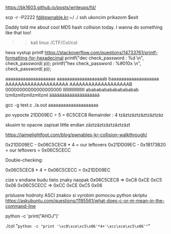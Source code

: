 https://bk1603.github.io/posts/writeups/fd/

scp -r -P2222 fd@pwnable.kr:~/ ./
ssh ukoncim prikazom
$exit


Daddy told me about cool MD5 hash collision today.
I wanna do something like that too!
>> kali linux /CTF/Col/col

hexa vystup printf
https://stackoverflow.com/questions/14733761/printf-formatting-for-hexadecimal
	printf("dec check_password : %d \n", check_password( p));
	printf("hex check_password : %#010x \n", check_password( p));

aaaaaaaaaaaaaaaaaaaa
aaaaaaaaaaaaaaaaaaab
baaaaaaaaaaaaaaaaaaa
AAAAAAAAAAAAAAAAAAAA
AAAAAAAAAAAAAAAAAAAB
00000000000000000000
llllllllllllllllllll
abababababababababab
lzmllzmllzmllzmllzml
ääääääääääääääääääää

gcc -g test.c
./a.out aaaaaaaaaaaaaaaaaaaa


po vypocte
21DD09EC ÷ 5 = 6C5CEC8 Remainder : 4
tzäztzäztzäztzäztzäz

skusim to opacne zapisat little endian
zäztzäztzäztzäztzäzt


https://jaimelightfoot.com/blog/pwnables-kr-collision-walkthrough/

0x21DD09EC - 0x06C5CEC8 * 4 = our leftovers
0x21DD09EC - 0x1B173B20 = our leftovers = 0x06C5CECC

Double-checking:

0x06C5CEC8 * 4 + 0x06C5CECC = 0x21DD09EC

cize v endiane budu tieto znaky naopak
0x06C5CEC8 => 0xC8 0xCE 0xC5 0x06
0x06C5CECC => 0xCC 0xCE 0xC5 0x06


prislusne hodnoty ASCI znakov si vyrobim pomocou python skriptu
https://askubuntu.com/questions/1195561/what-does-c-or-m-mean-in-the-command-line

python -c 'print("AHOJ")'  


./col "`python -c "print '\xc8\xce\xc5\x06'*4+'\xcc\xce\xc5\x06'"`"
